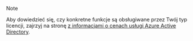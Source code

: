 > [!NOTE]
> Aby dowiedzieć się, czy konkretne funkcje są obsługiwane przez Twój typ licencji, zajrzyj na stronę [z informacjami o cenach usługi Azure Active Directory](https://azure.microsoft.com/pricing/details/active-directory/). 

